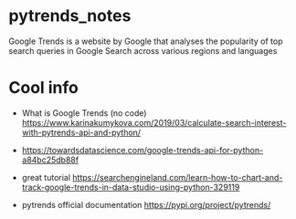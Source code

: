 # pytrends_notes
Google Trends is a website by Google that analyses the popularity of top search queries in Google Search across various regions and languages

# Cool info

- What is Google Trends (no code)   https://www.karinakumykova.com/2019/03/calculate-search-interest-with-pytrends-api-and-python/

- https://towardsdatascience.com/google-trends-api-for-python-a84bc25db88f

- great tutorial https://searchengineland.com/learn-how-to-chart-and-track-google-trends-in-data-studio-using-python-329119

- pytrends official documentation https://pypi.org/project/pytrends/


